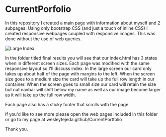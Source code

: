 # CurrentPorfolio
In this repository I created a main page with information about myself and 2 subpages.
Using only bootstrap CSS (and just a touch of inline CSS) I created responsive webpages 
coupled with responsive images. This was done without the use of web queries.

![](final_results/lgIndex.png?raw=true "Large Index")

In the folder titled final results you will see that our index.html has 3 states when in different screen sizes.
Each page was modified with the same responsive layout so I'll discuss index. In the large screen our card only takes up
about half of the page with margins to the left. When the screen size goes to a medium size the card will take up the full
row length in our container. When the screen goes to small size our card will retain the size but out navbar will shift below my name as well as our image become larger as it will take up the full row width. 

Each page also has a sticky footer that scrolls with the page.

If you'd like to see more please open the web pages included in this folder or go to my page at wesleytejeda.github/CurrentPortfolio

Thank you.